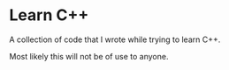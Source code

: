 # Learn C++

A collection of code that I wrote while trying to learn C++.

Most likely this will not be of use to anyone.
